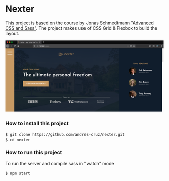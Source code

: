 # Nexter

This project is based on the course by Jonas Schmedtmann ["Advanced CSS and Sass"](https://www.udemy.com/course/advanced-css-and-sass/). The project makes use of CSS Grid & Flexbox to build the layout.

![](image/nexter.png)

### How to install this project

```sh
$ git clone https://github.com/andres-cruz/nexter.git
$ cd nexter
```

### How to run this project

To run the server and compile sass in "watch" mode

```sh
$ npm start
```
